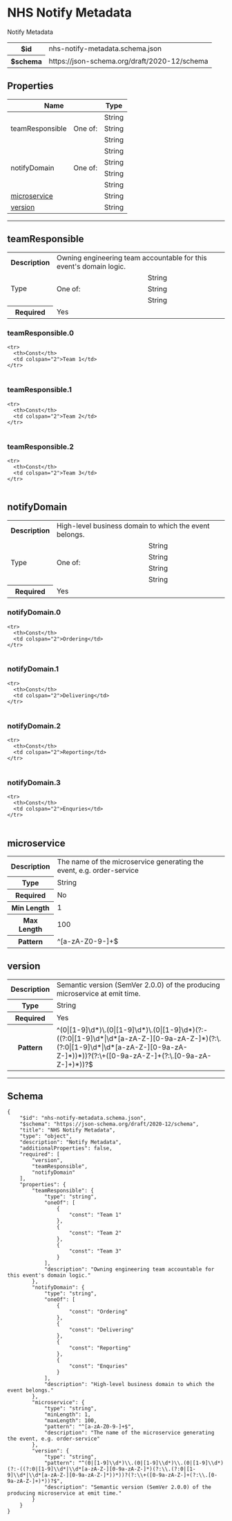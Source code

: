 

# NHS Notify Metadata

<p>Notify Metadata</p>

<table>
<tbody>
<tr><th>$id</th><td>nhs-notify-metadata.schema.json</td></tr>
<tr><th>$schema</th><td>https://json-schema.org/draft/2020-12/schema</td></tr>
</tbody>
</table>

## Properties

<table class="jssd-properties-table"><thead><tr><th colspan="2">Name</th><th>Type</th></tr></thead><tbody><tr><td rowspan="3">teamResponsible</td><td rowspan="3">One of:</td><td>String</td></tr><tr><td>String</td></tr><tr><td>String</td></tr><tr><td rowspan="4">notifyDomain</td><td rowspan="4">One of:</td><td>String</td></tr><tr><td>String</td></tr><tr><td>String</td></tr><tr><td>String</td></tr><tr><td colspan="2"><a href="#microservice">microservice</a></td><td>String</td></tr><tr><td colspan="2"><a href="#version">version</a></td><td>String</td></tr></tbody></table>



<hr />


## teamResponsible


<table class="jssd-property-table">
  <tbody>
    <tr>
      <th>Description</th>
      <td colspan="2">Owning engineering team accountable for this event&#x27;s domain logic.</td>
    </tr>
    <tr><tr><td rowspan="3">Type</td><td rowspan="3">One of:</td><td>String</td></tr><tr><td>String</td></tr><tr><td>String</td></tr></tr>
    <tr>
      <th>Required</th>
      <td colspan="2">Yes</td>
    </tr>
    
  </tbody>
</table>



### teamResponsible.0


<table class="jssd-property-table">
  <tbody>
    
    <tr>
      <th>Const</th>
      <td colspan="2">Team 1</td>
    </tr>
  </tbody>
</table>




### teamResponsible.1


<table class="jssd-property-table">
  <tbody>
    
    <tr>
      <th>Const</th>
      <td colspan="2">Team 2</td>
    </tr>
  </tbody>
</table>




### teamResponsible.2


<table class="jssd-property-table">
  <tbody>
    
    <tr>
      <th>Const</th>
      <td colspan="2">Team 3</td>
    </tr>
  </tbody>
</table>





## notifyDomain


<table class="jssd-property-table">
  <tbody>
    <tr>
      <th>Description</th>
      <td colspan="2">High-level business domain to which the event belongs.</td>
    </tr>
    <tr><tr><td rowspan="4">Type</td><td rowspan="4">One of:</td><td>String</td></tr><tr><td>String</td></tr><tr><td>String</td></tr><tr><td>String</td></tr></tr>
    <tr>
      <th>Required</th>
      <td colspan="2">Yes</td>
    </tr>
    
  </tbody>
</table>



### notifyDomain.0


<table class="jssd-property-table">
  <tbody>
    
    <tr>
      <th>Const</th>
      <td colspan="2">Ordering</td>
    </tr>
  </tbody>
</table>




### notifyDomain.1


<table class="jssd-property-table">
  <tbody>
    
    <tr>
      <th>Const</th>
      <td colspan="2">Delivering</td>
    </tr>
  </tbody>
</table>




### notifyDomain.2


<table class="jssd-property-table">
  <tbody>
    
    <tr>
      <th>Const</th>
      <td colspan="2">Reporting</td>
    </tr>
  </tbody>
</table>




### notifyDomain.3


<table class="jssd-property-table">
  <tbody>
    
    <tr>
      <th>Const</th>
      <td colspan="2">Enquries</td>
    </tr>
  </tbody>
</table>





## microservice


<table class="jssd-property-table">
  <tbody>
    <tr>
      <th>Description</th>
      <td colspan="2">The name of the microservice generating the event, e.g. order-service</td>
    </tr>
    <tr><th>Type</th><td colspan="2">String</td></tr>
    <tr>
      <th>Required</th>
      <td colspan="2">No</td>
    </tr>
    <tr>
      <th>Min Length</th>
      <td colspan="2">1</td>
    </tr><tr>
      <th>Max Length</th>
      <td colspan="2">100</td>
    </tr><tr>
      <th>Pattern</th>
      <td colspan="2">^[a-zA-Z0-9-]+$</td>
    </tr>
  </tbody>
</table>




## version


<table class="jssd-property-table">
  <tbody>
    <tr>
      <th>Description</th>
      <td colspan="2">Semantic version (SemVer 2.0.0) of the producing microservice at emit time.</td>
    </tr>
    <tr><th>Type</th><td colspan="2">String</td></tr>
    <tr>
      <th>Required</th>
      <td colspan="2">Yes</td>
    </tr>
    <tr>
      <th>Pattern</th>
      <td colspan="2">^(0|[1-9]\d*)\.(0|[1-9]\d*)\.(0|[1-9]\d*)(?:-((?:0|[1-9]\d*|\d*[a-zA-Z-][0-9a-zA-Z-]*)(?:\.(?:0|[1-9]\d*|\d*[a-zA-Z-][0-9a-zA-Z-]*))*))?(?:\+([0-9a-zA-Z-]+(?:\.[0-9a-zA-Z-]+)*))?$</td>
    </tr>
  </tbody>
</table>









<hr />

## Schema
```
{
    "$id": "nhs-notify-metadata.schema.json",
    "$schema": "https://json-schema.org/draft/2020-12/schema",
    "title": "NHS Notify Metadata",
    "type": "object",
    "description": "Notify Metadata",
    "additionalProperties": false,
    "required": [
        "version",
        "teamResponsible",
        "notifyDomain"
    ],
    "properties": {
        "teamResponsible": {
            "type": "string",
            "oneOf": [
                {
                    "const": "Team 1"
                },
                {
                    "const": "Team 2"
                },
                {
                    "const": "Team 3"
                }
            ],
            "description": "Owning engineering team accountable for this event's domain logic."
        },
        "notifyDomain": {
            "type": "string",
            "oneOf": [
                {
                    "const": "Ordering"
                },
                {
                    "const": "Delivering"
                },
                {
                    "const": "Reporting"
                },
                {
                    "const": "Enquries"
                }
            ],
            "description": "High-level business domain to which the event belongs."
        },
        "microservice": {
            "type": "string",
            "minLength": 1,
            "maxLength": 100,
            "pattern": "^[a-zA-Z0-9-]+$",
            "description": "The name of the microservice generating the event, e.g. order-service"
        },
        "version": {
            "type": "string",
            "pattern": "^(0|[1-9]\\d*)\\.(0|[1-9]\\d*)\\.(0|[1-9]\\d*)(?:-((?:0|[1-9]\\d*|\\d*[a-zA-Z-][0-9a-zA-Z-]*)(?:\\.(?:0|[1-9]\\d*|\\d*[a-zA-Z-][0-9a-zA-Z-]*))*))?(?:\\+([0-9a-zA-Z-]+(?:\\.[0-9a-zA-Z-]+)*))?$",
            "description": "Semantic version (SemVer 2.0.0) of the producing microservice at emit time."
        }
    }
}
```


